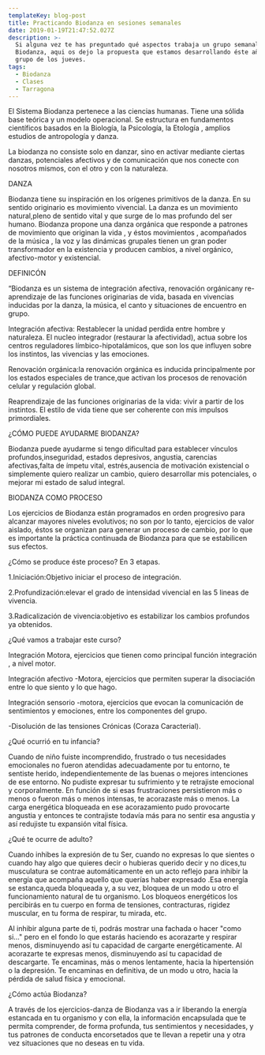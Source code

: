 ```yaml
---
templateKey: blog-post
title: Practicando Biodanza en sesiones semanales
date: 2019-01-19T21:47:52.027Z
description: >-
  Si alguna vez te has preguntado qué aspectos trabaja un grupo semanal de
  Biodanza, aqui os dejo la propuesta que estamos desarrollando éste año en el
  grupo de los jueves.
tags:
  - Biodanza
  - Clases
  - Tarragona
---
```

El Sistema Biodanza pertenece a las ciencias humanas. Tiene una sólida base teórica y un modelo operacional. Se estructura en fundamentos científicos basados en la Biología,  la Psicología, la Etología , amplios estudios de antropología y danza.



La biodanza no consiste solo en danzar, sino en activar mediante ciertas danzas, potenciales afectivos y de comunicación que nos conecte con nosotros mismos, con el otro y con la naturaleza.

 

DANZA

Biodanza tiene su inspiración en los orígenes primitivos de la danza. En su sentido originario es movimiento vivencial. La danza es un movimiento natural,pleno de sentido vital y que surge de lo mas profundo del ser humano. Biodanza propone una danza orgánica que responde a patrones de movimiento que originan la vida , y éstos movimientos , acompañados de la música , la voz y las dinámicas grupales tienen un gran poder transformador en la existencia y producen cambios, a nivel orgánico, afectivo-motor y existencial.

 

DEFINICÓN

“Biodanza es un sistema de integración afectiva, renovación orgánicany re-aprendizaje de las funciones originarias de vida, basada en vivencias inducidas por la danza, la música, el canto y situaciones de encuentro en grupo.



Integración afectiva: Restablecer la unidad perdida entre hombre y naturaleza. El nucleo integrador (restaurar la afectividad), actua sobre los centros reguladores límbico-hipotalámicos, que son los que influyen sobre los instintos, las vivencias y las emociones.



Renovación orgánica:la renovación orgánica es inducida principalmente por los estados especiales de trance,que activan los procesos de renovación celular y regulación global.



Reaprendizaje de las funciones originarias de la vida: vivir a partir de los instintos. El estilo de vida tiene que ser coherente con mis impulsos primordiales.



 ¿CÓMO PUEDE AYUDARME BIODANZA?



Biodanza puede ayudarme si tengo dificultad para establecer vínculos profundos,inseguridad, estados depresivos, angustia, carencias afectivas,falta de ímpetu vital, estrés,ausencia de motivación existencial o simplemente quiero realizar un cambio, quiero desarrollar mis potenciales, o mejorar mi estado de salud integral.



BIODANZA COMO PROCESO

Los ejercicios de Biodanza están programados en orden progresivo para alcanzar mayores niveles evolutivos; no son por lo tanto, ejercicios de valor aislado, éstos se organizan para generar un proceso de cambio, por lo que es importante la práctica continuada de Biodanza  para que se estabilicen sus efectos.



¿Cómo se produce éste proceso? En 3 etapas.



 1.Iniciación:Objetivo iniciar el proceso de integración.

2.Profundización:elevar el grado de intensidad vivencial en las 5 lineas de vivencia.

3.Radicalización de vivencia:objetivo es estabilizar los cambios profundos ya obtenidos.



¿Qué vamos a trabajar este curso?

Integración Motora, ejercicios que tienen como principal función integración , a nivel motor.

Integración afectivo -Motora, ejercicios que permiten superar la disociación entre lo que siento y lo que hago.

Integración sensorio -motora, ejercicios que evocan la comunicación de sentimientos y emociones, entre los componentes del grupo.

\-Disolución de las tensiones Crónicas (Coraza Caracterial).



¿Qué ocurrió en tu infancia?

Cuando de niño fuiste incomprendido, frustrado o tus necesidades emocionales no fueron atendidas adecuadamente por tu entorno, te sentiste herido, independientemente de las buenas o mejores intenciones de ese entorno. No pudiste expresar tu sufrimiento y te retrajiste emocional y corporalmente. En función de si esas frustraciones persistieron más o menos o fueron más o menos intensas, te acorazaste más o menos. La carga energética bloqueada en ese acorazamiento pudo provocarte angustia y entonces te contrajiste todavía más para no sentir esa angustia y así redujiste tu expansión vital física.

¿Qué te ocurre de adulto?

Cuando inhibes la expresión de tu Ser, cuando no expresas lo que sientes o cuando hay algo que quieres decir o hubieras querido decir y no dices,tu musculatura se contrae automáticamente en un acto reflejo para inhibir la energía que acompaña aquello que querías haber expresado .Esa energía se estanca,queda bloqueada y, a su vez, bloquea de un modo u otro el funcionamiento natural de tu organismo. Los bloqueos energéticos los percibirás en tu cuerpo en forma de tensiones, contracturas, rigidez muscular, en tu forma de respirar, tu mirada, etc.

Al inhibir alguna parte de ti, podrás mostrar una fachada o hacer "como si..." pero en el fondo lo que estarás haciendo es acorazarte y respirar menos, disminuyendo así tu capacidad de cargarte energéticamente. Al acorazarte te expresas menos, disminuyendo así tu capacidad de descargarte. Te encaminas, más o menos lentamente, hacia la hipertensión o la depresión. Te encaminas en definitiva, de un modo u otro, hacia la pérdida de salud física y emocional.

¿Cómo actúa Biodanza?

 A través de los ejercicios-danza de Biodanza vas a ir liberando la energía estancada en tu organismo y con ella, la información encapsulada que te permita comprender, de forma profunda, tus sentimientos y necesidades, y tus patrones de conducta encorsetados que te llevan a repetir una y otra vez situaciones que no deseas en tu vida.
